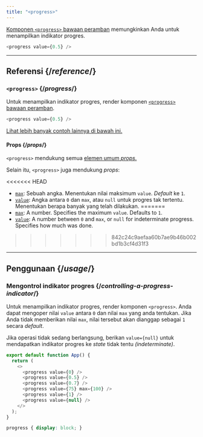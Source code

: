 ```yaml
---
title: "<progress>"
---
```


<Intro>

[Komponen `<progress>` bawaan peramban](https://developer.mozilla.org/en-US/docs/Web/HTML/Element/progress) memungkinkan Anda untuk menampilkan indikator progres.

```js
<progress value={0.5} />
```

</Intro>

<InlineToc />

---

## Referensi {/*reference*/}

### `<progress>` {/*progress*/}

Untuk menampilkan indikator progres, render komponen [`<progress>` bawaan peramban](https://developer.mozilla.org/en-US/docs/Web/HTML/Element/progress).

```js
<progress value={0.5} />
```

[Lihat lebih banyak contoh lainnya di bawah ini.](#usage)

#### Props {/*props*/}

`<progress>` mendukung semua [elemen umum *props*.](/reference/react-dom/components/common#props)

Selain itu, `<progress>` juga mendukung *props*:

<<<<<<< HEAD
* [`max`](https://developer.mozilla.org/en-US/docs/Web/HTML/Element/progress#attr-max): Sebuah angka. Menentukan nilai maksimum `value`. *Default* ke `1`.
* [`value`](https://developer.mozilla.org/en-US/docs/Web/HTML/Element/progress#attr-value): Angka antara `0` dan `max`, atau `null` untuk progres tak tertentu. Menentukan berapa banyak yang telah dilakukan.
=======
* [`max`](https://developer.mozilla.org/en-US/docs/Web/HTML/Element/progress#max): A number. Specifies the maximum `value`. Defaults to `1`.
* [`value`](https://developer.mozilla.org/en-US/docs/Web/HTML/Element/progress#value): A number between `0` and `max`, or `null` for indeterminate progress. Specifies how much was done.
>>>>>>> 842c24c9aefaa60b7ae9b46b002bd1b3cf4d31f3

---

## Penggunaan {/*usage*/}

### Mengontrol indikator progres {/*controlling-a-progress-indicator*/}

Untuk menampilkan indikator progres, render komponen `<progress>`. Anda dapat mengoper nilai `value` antara `0` dan nilai `max` yang anda tentukan. Jika Anda tidak memberikan nilai `max`, nilai tersebut akan dianggap sebagai `1` secara *default*.

Jika operasi tidak sedang berlangsung, berikan `value={null}` untuk mendapatkan indikator progres ke *state* tidak tentu *(indeterminate)*.

<Sandpack>

```js
export default function App() {
  return (
    <>
      <progress value={0} />
      <progress value={0.5} />
      <progress value={0.7} />
      <progress value={75} max={100} />
      <progress value={1} />
      <progress value={null} />
    </>
  );
}
```

```css
progress { display: block; }
```

</Sandpack>
